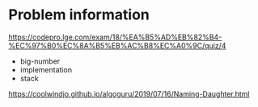 # Problem information

<https://codepro.lge.com/exam/18/%EA%B5%AD%EB%82%B4-%EC%97%B0%EC%8A%B5%EB%AC%B8%EC%A0%9C/quiz/4>

- big-number
- implementation
- stack

<https://coolwindjo.github.io/algoguru/2019/07/16/Naming-Daughter.html>
